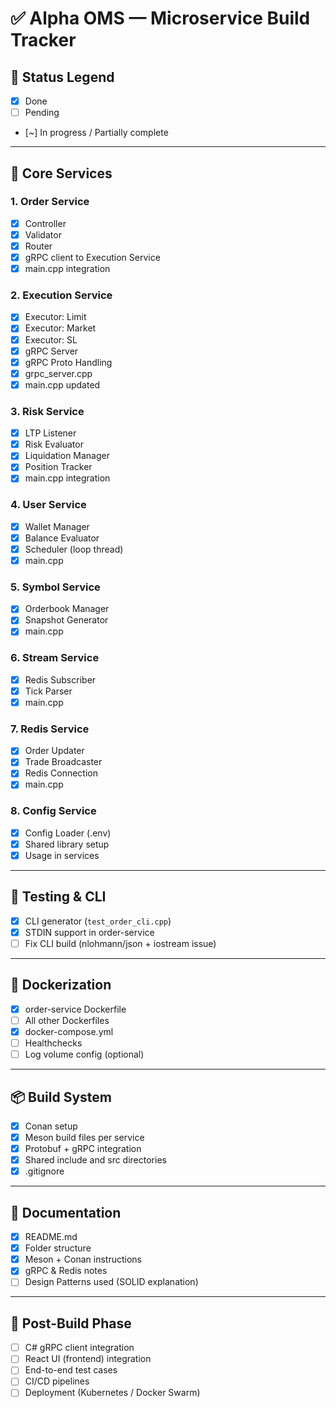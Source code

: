 # ✅ Alpha OMS — Microservice Build Tracker

## 🔁 Status Legend

- [x] Done
- [ ] Pending
- [~] In progress / Partially complete

---

## 🔨 Core Services

### 1. Order Service

- [x] Controller
- [x] Validator
- [x] Router
- [x] gRPC client to Execution Service
- [x] main.cpp integration

### 2. Execution Service

- [x] Executor: Limit
- [x] Executor: Market
- [x] Executor: SL
- [x] gRPC Server
- [x] gRPC Proto Handling
- [x] grpc_server.cpp
- [x] main.cpp updated

### 3. Risk Service

- [x] LTP Listener
- [x] Risk Evaluator
- [x] Liquidation Manager
- [x] Position Tracker
- [x] main.cpp integration

### 4. User Service

- [x] Wallet Manager
- [x] Balance Evaluator
- [x] Scheduler (loop thread)
- [x] main.cpp

### 5. Symbol Service

- [x] Orderbook Manager
- [x] Snapshot Generator
- [x] main.cpp

### 6. Stream Service

- [x] Redis Subscriber
- [x] Tick Parser
- [x] main.cpp

### 7. Redis Service

- [x] Order Updater
- [x] Trade Broadcaster
- [x] Redis Connection
- [x] main.cpp

### 8. Config Service

- [x] Config Loader (.env)
- [x] Shared library setup
- [x] Usage in services

---

## 🧪 Testing & CLI

- [x] CLI generator (`test_order_cli.cpp`)
- [x] STDIN support in order-service
- [ ] Fix CLI build (nlohmann/json + iostream issue)

---

## 🐳 Dockerization

- [x] order-service Dockerfile
- [ ] All other Dockerfiles
- [x] docker-compose.yml
- [ ] Healthchecks
- [ ] Log volume config (optional)

---

## 📦 Build System

- [x] Conan setup
- [x] Meson build files per service
- [x] Protobuf + gRPC integration
- [x] Shared include and src directories
- [x] .gitignore

---

## 📄 Documentation

- [x] README.md
- [x] Folder structure
- [x] Meson + Conan instructions
- [x] gRPC & Redis notes
- [ ] Design Patterns used (SOLID explanation)

---

## 💬 Post-Build Phase

- [ ] C# gRPC client integration
- [ ] React UI (frontend) integration
- [ ] End-to-end test cases
- [ ] CI/CD pipelines
- [ ] Deployment (Kubernetes / Docker Swarm)
